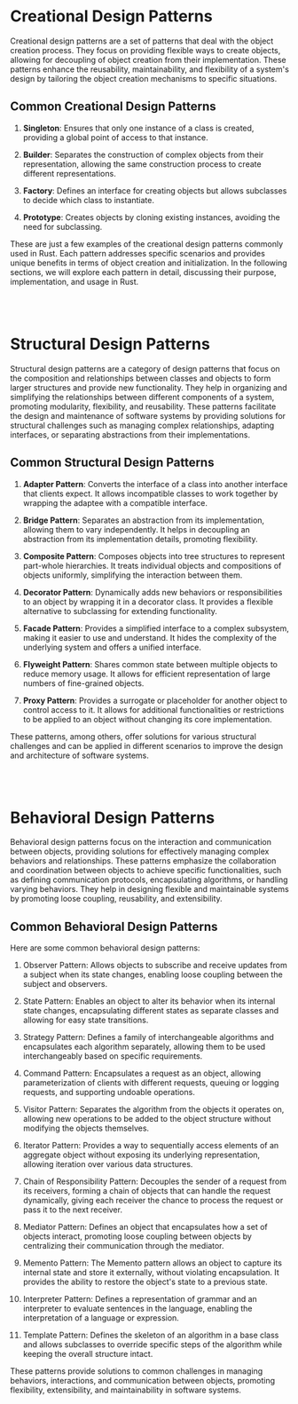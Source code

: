 # Creational Design Patterns

Creational design patterns are a set of patterns that deal with the object creation process. They focus on providing flexible ways to create objects, allowing for decoupling of object creation from their implementation. These patterns enhance the reusability, maintainability, and flexibility of a system's design by tailoring the object creation mechanisms to specific situations.

## Common Creational Design Patterns

1. <span class="usecase-heading">**Singleton**</span>: Ensures that only one instance of a class is created, providing a global point of access to that instance.

2. <span class="usecase-heading">**Builder**</span>: Separates the construction of complex objects from their representation, allowing the same construction process to create different representations.

3. <span class="usecase-heading">**Factory**</span>: Defines an interface for creating objects but allows subclasses to decide which class to instantiate.

4. <span class="usecase-heading">**Prototype**</span>: Creates objects by cloning existing instances, avoiding the need for subclassing.

These are just a few examples of the creational design patterns commonly used in Rust. Each pattern addresses specific scenarios and provides unique benefits in terms of object creation and initialization. In the following sections, we will explore each pattern in detail, discussing their purpose, implementation, and usage in Rust.

<br><br>

# Structural Design Patterns

Structural design patterns are a category of design patterns that focus on the composition and relationships between classes and objects to form larger structures and provide new functionality. They help in organizing and simplifying the relationships between different components of a system, promoting modularity, flexibility, and reusability. These patterns facilitate the design and maintenance of software systems by providing solutions for structural challenges such as managing complex relationships, adapting interfaces, or separating abstractions from their implementations.

## Common Structural Design Patterns

1. <span class="usecase-heading">**Adapter Pattern**</span>: Converts the interface of a class into another interface that clients expect. It allows incompatible classes to work together by wrapping the adaptee with a compatible interface.

2. <span class="usecase-heading">**Bridge Pattern**</span>: Separates an abstraction from its implementation, allowing them to vary independently. It helps in decoupling an abstraction from its implementation details, promoting flexibility.

3. <span class="usecase-heading">**Composite Pattern**</span>: Composes objects into tree structures to represent part-whole hierarchies. It treats individual objects and compositions of objects uniformly, simplifying the interaction between them.

4. <span class="usecase-heading">**Decorator Pattern**</span>: Dynamically adds new behaviors or responsibilities to an object by wrapping it in a decorator class. It provides a flexible alternative to subclassing for extending functionality.

5. <span class="usecase-heading">**Facade Pattern**</span>: Provides a simplified interface to a complex subsystem, making it easier to use and understand. It hides the complexity of the underlying system and offers a unified interface.

6. <span class="usecase-heading">**Flyweight Pattern**</span>: Shares common state between multiple objects to reduce memory usage. It allows for efficient representation of large numbers of fine-grained objects.

7. <span class="usecase-heading">**Proxy Pattern**</span>: Provides a surrogate or placeholder for another object to control access to it. It allows for additional functionalities or restrictions to be applied to an object without changing its core implementation.

These patterns, among others, offer solutions for various structural challenges and can be applied in different scenarios to improve the design and architecture of software systems.

<br><br>

# Behavioral Design Patterns

Behavioral design patterns focus on the interaction and communication between objects, providing solutions for effectively managing complex behaviors and relationships. These patterns emphasize the collaboration and coordination between objects to achieve specific functionalities, such as defining communication protocols, encapsulating algorithms, or handling varying behaviors. They help in designing flexible and maintainable systems by promoting loose coupling, reusability, and extensibility.

## Common Behavioral Design Patterns

Here are some common behavioral design patterns:

1. <span class="usecase-heading">Observer Pattern</span>: Allows objects to subscribe and receive updates from a subject when its state changes, enabling loose coupling between the subject and observers.

2. <span class="usecase-heading">State Pattern</span>: Enables an object to alter its behavior when its internal state changes, encapsulating different states as separate classes and allowing for easy state transitions.

3. <span class="usecase-heading">Strategy Pattern</span>: Defines a family of interchangeable algorithms and encapsulates each algorithm separately, allowing them to be used interchangeably based on specific requirements.

4. <span class="usecase-heading">Command Pattern</span>: Encapsulates a request as an object, allowing parameterization of clients with different requests, queuing or logging requests, and supporting undoable operations.

5. <span class="usecase-heading">Visitor Pattern</span>: Separates the algorithm from the objects it operates on, allowing new operations to be added to the object structure without modifying the objects themselves.

6. <span class="usecase-heading">Iterator Pattern</span>: Provides a way to sequentially access elements of an aggregate object without exposing its underlying representation, allowing iteration over various data structures.

7. <span class="usecase-heading">Chain of Responsibility Pattern</span>: Decouples the sender of a request from its receivers, forming a chain of objects that can handle the request dynamically, giving each receiver the chance to process the request or pass it to the next receiver.

8. <span class="usecase-heading">Mediator Pattern</span>: Defines an object that encapsulates how a set of objects interact, promoting loose coupling between objects by centralizing their communication through the mediator.

9. <span class="usecase-heading">Memento Pattern</span>: The Memento pattern allows an object to capture its internal state and store it externally, without violating encapsulation. It provides the ability to restore the object's state to a previous state.

10. <span class="usecase-heading">Interpreter Pattern</span>: Defines a representation of grammar and an interpreter to evaluate sentences in the language, enabling the interpretation of a language or expression.

11. <span class="usecase-heading">Template Pattern</span>: Defines the skeleton of an algorithm in a base class and allows subclasses to override specific steps of the algorithm while keeping the overall structure intact.

These patterns provide solutions to common challenges in managing behaviors, interactions, and communication between objects, promoting flexibility, extensibility, and maintainability in software systems.
